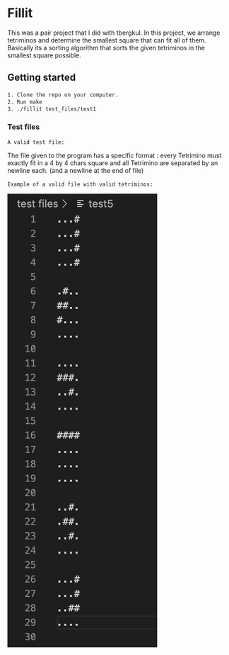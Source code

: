 # Fillit
This was a pair project that I did with tbergkul. In this project, we arrange tetriminos and determine the smallest square that can fit all of them. Basically its a sorting algorithm that sorts the given tetriminos in the smallest square possible.
## Getting started
````
1. Clone the repo on your computer.
2. Run make
3. ./fillit test_files/test1
````
### Test files
````
A valid test file:
````
The file given to the program has a specific format : every Tetrimino must exactly fit in a
4 by 4 chars square and all Tetrimino are separated by an newline each. (and a newline at the end of file)
````
Example of a valid file with valid tetriminos:
````
![alt text](https://github.com/khakala96/fillit/blob/master/pictures/Valid%20file%20for%20testing.png)

